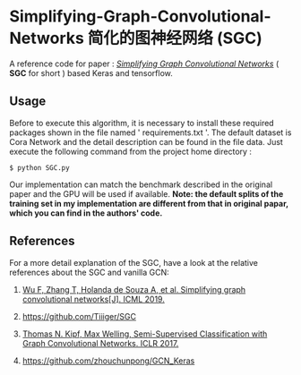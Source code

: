 # Simplifying-Graph-Convolutional-Networks 简化的图神经网络 (SGC)
A reference code for paper : [*Simplifying Graph Convolutional Networks*](https://arxiv.org/abs/1902.07153) ( **SGC** for short ) based Keras and tensorflow. 

## Usage
Before to execute this algorithm, it is necessary to install these required packages shown in the file named ' requirements.txt '. The default dataset is Cora Network and the detail description can be found in the file data. Just execute the following command from the project home directory :

    $ python SGC.py

Our implementation can match the benchmark described in the original paper and the GPU will be used if available.
**Note: the default splits of the training set in my implementation are different from that in original papar, which you can find in the authors' code.**

## References 
For a more detail explanation of the SGC, have a look at the relative  references about the SGC and vanilla GCN:

1. [Wu F, Zhang T, Holanda de Souza A, et al. Simplifying graph convolutional networks[J]. ICML 2019.](https://arxiv.org/abs/1902.07153)
2. https://github.com/Tiiiger/SGC
3. [Thomas N. Kipf, Max Welling, Semi-Supervised Classification with Graph Convolutional Networks. ICLR 2017.](http://arxiv.org/abs/1609.02907)

4. <https://github.com/zhouchunpong/GCN_Keras>




